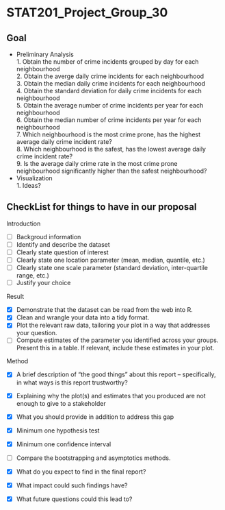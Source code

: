# STAT201_Project_Group_30
## Goal 
- Preliminary Analysis \
        1. Obtain the number of crime incidents grouped by day for each neighbourhood\
        2. Obtain the averge daily crime incidents for each neighbourhood\
        3. Obtain the median daily crime incidents for each neighbourhood\
        4. Obtain the standard deviation for daily crime incidents for each neighbourhood\
        5. Obtain the average number of crime incidents per year for each neighbourhood\
        6. Obtain the median number of crime incidents per year for each neighbourhood\
        7. Which neighbourhood is the most crime prone, has the highest average daily crime incident rate?\
        8. Which neighbourhood is the safest, has the lowest average daily crime incident rate?\
        9. Is the average daily crime rate in the most crime prone neighbourhood significantly higher than the safest neighbourhood?
- Visualization\
        1. Ideas?
## CheckList for things to have in our proposal
Introduction 
- [ ] Backgroud information
- [ ] Identify and describe the dataset
- [ ] Clearly state question of interest
- [ ] Clearly state one location parameter (mean, median, quantile, etc.)
- [ ] Clearly state one scale parameter (standard deviation, inter-quartile range, etc.)
- [ ] Justify your choice 

Result 
- [x] Demonstrate that the dataset can be read from the web into R.
- [x] Clean and wrangle your data into a tidy format.
- [x] Plot the relevant raw data, tailoring your plot in a way that addresses your question.
- [ ] Compute estimates of the parameter you identified across your groups. Present this in a table. If relevant, include these estimates in your plot.

Method
- [x] A brief description of “the good things” about this report – specifically, in what ways is this report trustworthy?
- [x] Explaining why the plot(s) and estimates that you produced are not enough to give to a stakeholder
- [x] What you should provide in addition to address this gap
- [x] Minimum one hypothesis test
- [x] Minimum one confidence interval 
- [ ] Compare the bootstrapping and asymptotics methods.
- [x] What do you expect to find in the final report?
- [x] What impact could such findings have?
- [x] What future questions could this lead to?

